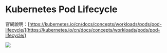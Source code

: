 # Kubernetes Pod Lifecycle

官網說明：[https://kubernetes.io/cn/docs/concepts/workloads/pods/pod-lifecycle/](https://kubernetes.io/cn/docs/concepts/workloads/pods/pod-lifecycle/)

![](https://cdn-images-1.medium.com/max/1500/1*WDJmiyarVfcsDp6X1-lLFQ.png)


